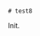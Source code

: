                                                                                                                                                                                                                                                                                                                                                                                           # test8

Init.
